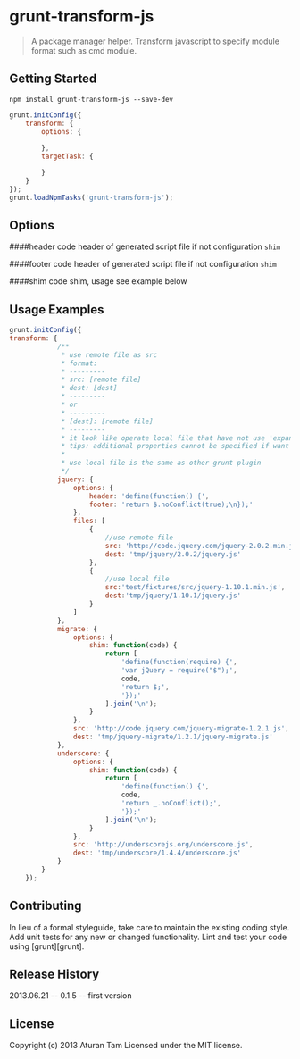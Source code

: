 # grunt-transform-js
> A package manager helper.
> Transform javascript to specify module format such as cmd module.

## Getting Started
```shell
npm install grunt-transform-js --save-dev
```
```js
grunt.initConfig({
	transform: {
		options: {
			
		},
		targetTask: {

		}
	}
});
grunt.loadNpmTasks('grunt-transform-js');
```

## Options

####header
code header of generated script file if not configuration `shim`

####footer
code header of generated script file if not configuration `shim`

####shim
code shim, usage see example below


## Usage Examples
```js
grunt.initConfig({
transform: {
			/**
			 * use remote file as src
			 * format:
			 * ---------
			 * src: [remote file]
			 * dest: [dest]
			 * ---------
			 * or
			 * ---------
			 * [dest]: [remote file]
			 * ---------
			 * it look like operate local file that have not use 'expand'
			 * tips: additional properties cannot be specified if want to src form remote file
			 *
			 * use local file is the same as other grunt plugin
			 */
			jquery: {
				options: {
					header: 'define(function() {',
					footer: 'return $.noConflict(true);\n});'
				},
				files: [
					{
						//use remote file
						src: 'http://code.jquery.com/jquery-2.0.2.min.js',
						dest: 'tmp/jquery/2.0.2/jquery.js'
					},
					{
						//use local file
						src:'test/fixtures/src/jquery-1.10.1.min.js',
						dest:'tmp/jquery/1.10.1/jquery.js'
					}
				]
			},
			migrate: {
				options: {
					shim: function(code) {
						return [
							'define(function(require) {',
							'var jQuery = require("$");',
							code,
							'return $;',
							'});'
						].join('\n');
					}
				},
				src: 'http://code.jquery.com/jquery-migrate-1.2.1.js',
				dest: 'tmp/jquery-migrate/1.2.1/jquery-migrate.js'
			},
			underscore: {
				options: {
					shim: function(code) {
						return [
							'define(function() {',
							code,
							'return _.noConflict();',
							'});'
						].join('\n');
					}
				},
				src: 'http://underscorejs.org/underscore.js',
				dest: 'tmp/underscore/1.4.4/underscore.js'
			}
		}
	});
```

## Contributing
In lieu of a formal styleguide, take care to maintain the existing coding style. Add unit tests for any new or changed functionality. Lint and test your code using [grunt][grunt].

## Release History
2013.06.21 -- 0.1.5 -- first version

## License
Copyright (c) 2013 Aturan Tam
Licensed under the MIT license.

